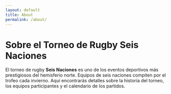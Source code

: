 ```yaml
---
layout: default
title: About
permalink: /about/
---
```


# Sobre el Torneo de Rugby Seis Naciones

El torneo de rugby **Seis Naciones** es uno de los eventos deportivos más prestigiosos del hemisferio norte. Equipos de seis naciones compiten por el trofeo cada invierno. Aquí encontrarás detalles sobre la historia del torneo, los equipos participantes y el calendario de los partidos.

